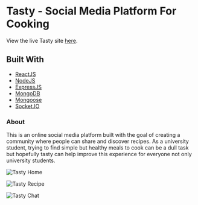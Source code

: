 # Tasty - Social Media Platform For Cooking

View the live Tasty site [here](https://tasty-matt-neil.vercel.app/).

## Built With

- [ReactJS](https://reactjs.org/)
- [NodeJS](https://nodejs.org/en/)
- [ExpressJS](https://expressjs.com/)
- [MongoDB](https://www.mongodb.com/)
- [Mongoose](https://mongoosejs.com/)
- [Socket.IO](https://socket.io/)

### About

This is an online social media platform built with the goal of creating a
community where people can share and discover recipes. As a university student,
trying to find simple but healthy meals to cook can be a dull task but hopefully
tasty can help improve this experience for everyone not only university students.

![Tasty Home](https://portfolio-matt-neil.vercel.app/Tasty-1.png)

![Tasty Recipe](https://portfolio-matt-neil.vercel.app/Tasty-2.png)

![Tasty Chat](https://portfolio-matt-neil.vercel.app/Tasty-3.png)